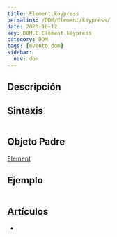 ```yaml
---
title: Element.keypress
permalink: /DOM/Element/keypress/
date: 2023-10-12
key: DOM.E.Element.keypress
category: DOM
tags: [evento dom]
sidebar:
  nav: dom
---
```


## Descripción


## Sintaxis


```javascript

```


## Objeto Padre


[Element](https://www.w3api.com/DOM/Element/)


## Ejemplo


```javascript

```


## Artículos

- 
